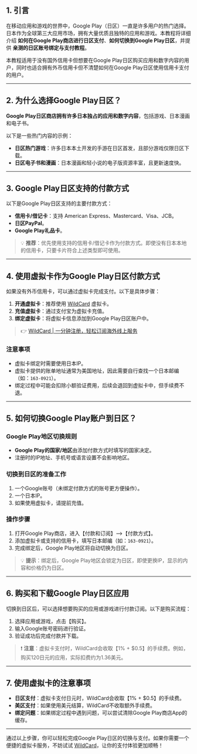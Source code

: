 ## 1. 引言

在移动应用和游戏的世界中，Google Play（日区）一直是许多用户的热门选择。日本作为全球第三大应用市场，拥有大量优质且独特的应用和游戏。本教程将详细介绍 **如何在Google Play商店进行日区支付**、**如何切换到Google Play日区**，并提供 **亲测的日区账号绑定与支付教程**。

本教程适用于没有国外信用卡但想要在Google Play日区购买应用和数字内容的用户，同时也适合拥有外币信用卡但不清楚如何在Google Play日区使用信用卡支付的用户。

---

## 2. 为什么选择Google Play日区？

**Google Play日区商店拥有许多日本独占的应用和数字内容**，包括游戏、日本漫画和电子书。

以下是一些热门内容的示例：

- **日区热门游戏**：许多日本本土开发的手游在日区首发，且部分游戏仅限日区下载。
- **日区电子书和漫画**：日本漫画和轻小说的电子版资源丰富，且更新速度快。

---

## 3. Google Play日区支持的付款方式

以下是Google Play日区支持的主要付款方式：

- **信用卡/借记卡**：支持 American Express、Mastercard、Visa、JCB。
- **日区PayPal**。
- **Google Play礼品卡**。

> 💡 **推荐**：优先使用支持的信用卡/借记卡作为付款方式。即使没有日本本地的信用卡，只要卡片符合上述类型即可使用。

---

## 4. 使用虚拟卡作为Google Play日区付款方式

如果没有外币信用卡，可以通过虚拟卡完成支付。以下是具体步骤：

1. **开通虚拟卡**：推荐使用 [WildCard](https://bit.ly/bewildcard) 虚拟卡。
2. **充值虚拟卡**：通过支付宝为虚拟卡充值。
3. **绑定虚拟卡**：将虚拟卡信息添加到Google Play日区账户中。

> 👉 [WildCard | 一分钟注册，轻松订阅海外线上服务](https://bit.ly/bewildcard)

### 注意事项

- 虚拟卡绑定时需要使用日本IP。
- 虚拟卡提供的账单地址通常为美国地址，因此需要自行查找一个日本邮编（如：`163-0921`）。
- 绑定过程中可能会扣除小额验证费用，后续会退回到虚拟卡中，但手续费不退。

---

## 5. 如何切换Google Play账户到日区？

### Google Play地区切换规则

- **Google Play的国家/地区**由添加付款方式时填写的国家决定。
- 注册时的IP地址、手机号或语言设置不会影响地区。

### 切换到日区的准备工作

1. 一个Google账号（未绑定付款方式的账号更方便操作）。
2. 一个日本IP。
3. 如果使用虚拟卡，请提前充值。

### 操作步骤

1. 打开Google Play商店，进入【付款和订阅】—>【付款方式】。
2. 添加虚拟卡或支持的信用卡，填写日本邮编（如：`163-0921`）。
3. 完成绑定后，Google Play地区将自动切换为日区。

> 💡 **提示**：绑定后，Google Play地区会锁定为日区，即使更换IP，显示的内容和价格仍为日区。

---

## 6. 购买和下载Google Play日区应用

切换到日区后，可以选择想要购买的应用或游戏进行付款订阅。以下是购买流程：

1. 选择应用或游戏，点击【购买】。
2. 输入Google账号密码进行验证。
3. 验证成功后完成付款并下载。

> ❗ **注意**：虚拟卡支付时，WildCard会收取【1% + $0.5】的手续费。例如，购买120日元的应用，实际扣费约为1.36美元。

---

## 7. 使用虚拟卡的注意事项

- **日区支付**：虚拟卡支付日元时，WildCard会收取【1% + $0.5】的手续费。
- **美区支付**：如果使用美元结算，WildCard不收取额外手续费。
- **绑定问题**：如果绑定过程中遇到问题，可以尝试清除Google Play商店App的缓存。

---

通过以上步骤，你可以轻松完成Google Play日区的切换与支付。如果你需要一个便捷的虚拟卡服务，不妨试试 [WildCard](https://bit.ly/bewildcard)，让你的支付体验更加顺畅！